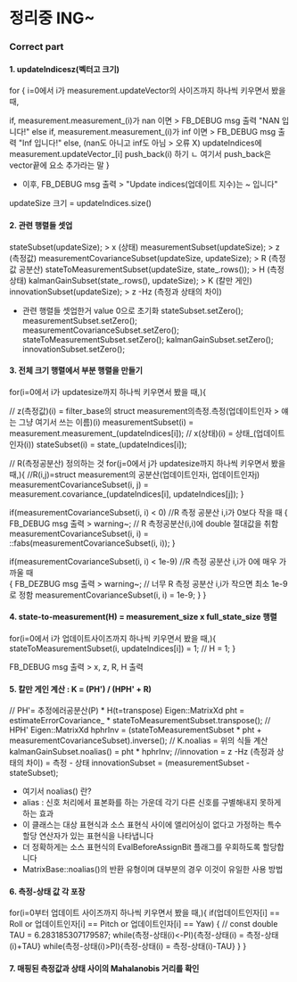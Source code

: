 정리중 ING~
===

### Correct part
#### 1. updateIndicesz(벡터고 크기)
for {
i=0에서 i가 measurement.updateVector의 사이즈까지 하나씩 키우면서 봤을 때,

if, measurement.measurement_(i)가 nan 이면 > FB_DEBUG msg 출력 "NAN 입니다!"
else if, measurement.measurement_(i)가 inf 이면 > FB_DEBUG msg 출력 "Inf 입니다!"
else, (nan도 아니고 inf도 아님 > 오류 X) updateIndices에 measurement.updateVector_[i] push_back(i) 하기
 ㄴ 여기서 push_back은 vector끝에 요소 추가라는 말
}

- 이후, FB_DEBUG msg 출력 > "Update indices(업데이트 지수)는 ~ 입니다"

updateSize 크기 = updateIndices.size()

#### 2. 관련 행렬들 셋업
stateSubset(updateSize);                                      > x (상태)
measurementSubset(updateSize);                                > z (측정값)
measurementCovarianceSubset(updateSize, updateSize);          > R (측정값 공분산)
stateToMeasurementSubset(updateSize, state_.rows());          > H (측정 상태)
kalmanGainSubset(state_.rows(), updateSize);                  > K (칼만 게인)
innovationSubset(updateSize);                                 > z -Hz (측정과 상태의 차이)

- 관련 행렬들 셋업한거 value 0으로 초기화
stateSubset.setZero(); 
measurementSubset.setZero();
measurementCovarianceSubset.setZero();
stateToMeasurementSubset.setZero();
kalmanGainSubset.setZero();
innovationSubset.setZero();

#### 3. 전체 크기 행렬에서 부분 행렬을 만들기
for(i=0에서 i가 updatesize까지 하나씩 키우면서 봤을 때,){

// z(측정값)(i) = filter_base의 struct measurement의측정.측정(업데이트인자 > 얘는 그냥 여기서 쓰는 이름)(i)
measurementSubset(i) = measurement.measurement_(updateIndices[i]);
// x(상태)(i) = 상태_(업데이트인자(i))
stateSubset(i) = state_(updateIndices[i]);

// R(측정공분산) 정의하는 것
for(j=0에서 j가 updatesize까지 하나씩 키우면서 봤을 때,){
  //R(i,j)=struct measurement의 공분산(업데이트인자i, 업데이트인자j)
  measurementCovarianceSubset(i, j) = measurement.covariance_(updateIndices[i], updateIndices[j]);
}

if(measurementCovarianceSubset(i, i) < 0) //R 측정 공분산 i,i가 0보다 작을 때
{
  FB_DEBUG msg 출력 > warning~;
  // R 측정공분산(i,i)에 double 절대값을 취함
  measurementCovarianceSubset(i, i) = ::fabs(measurementCovarianceSubset(i, i));
}
  
if(measurementCovarianceSubset(i, i) < 1e-9) //R 측정 공분산 i,i가 0에 매우 가까울 때   
{
  FB_DEZBUG msg 출력 > warning~;
  // 너무 R 측정 공분산 i,i가 작으면 최소 1e-9로 정함
  measurementCovarianceSubset(i, i) = 1e-9;
}
}

#### 4. state-to-measurement(H) = measurement_size x full_state_size 행렬
for(i=0에서 i가 업데이트사이즈까지 하나씩 키우면서 봤을 때,){
  stateToMeasurementSubset(i, updateIndices[i]) = 1; // H = 1;
}

FB_DEBUG msg 출력 > x, z, R, H 출력

#### 5. 칼만 게인 계산 : K = (PH') / (HPH' + R)
// PH'= 추정에러공분산(P) * H(t=transpose)
Eigen::MatrixXd pht = estimateErrorCovariance_ * stateToMeasurementSubset.transpose();
// HPH'
Eigen::MatrixXd hphrInv  = (stateToMeasurementSubset * pht + measurementCovarianceSubset).inverse();
// K.noalias = 위의 식들 계산
kalmanGainSubset.noalias() = pht * hphrInv;
//innovation = z -Hz (측정과 상태의 차이) = 측정 - 상태
innovationSubset = (measurementSubset - stateSubset);

- 여기서 noalias() 란?
- alias : 신호 처리에서 표본화를 하는 가운데 각기 다른 신호를 구별해내지 못하게 하는 효과
 - 이 클래스는 대상 표현식과 소스 표현식 사이에 앨리어싱이 없다고 가정하는 특수 할당 연산자가 있는 표현식을 나타냅니다
 - 더 정확하게는 소스 표현식의 EvalBeforeAssignBit 플래그를 우회하도록 할당합니다
 - MatrixBase::noalias()의 반환 유형이며 대부분의 경우 이것이 유일한 사용 방법

#### 6. 측정-상태 값 각 포장
for(i=0부터 업데이트 사이즈까지 하나씩 키우면서 봤을 때,){
if(업데이트인자[i] == Roll or 업데이트인자[i] == Pitch or 업데이트인자[i] == Yaw) 
{
 // const double TAU = 6.283185307179587;
 while(측정-상태(i)<-PI){측정-상태(i) = 측정-상태(i)+TAU}
 while(측정-상태(i)>PI){측정-상태(i) = 측정-상태(i)-TAU}
}
}

#### 7. 매핑된 측정값과 상태 사이의 Mahalanobis 거리를 확인
